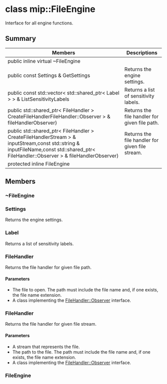# class mip::FileEngine 
Interface for all engine functions.
## Summary
 Members                        | Descriptions                                
--------------------------------|---------------------------------------------
public inline virtual  ~FileEngine | 
public const Settings & GetSettings | Returns the engine settings.
public const std::vector< std::shared_ptr< Label > > & ListSensitivityLabels | Returns a list of sensitivity labels.
public std::shared_ptr< FileHandler > CreateFileHandlerFileHandler::Observer > & fileHandlerObserver) | Returns the file handler for given file path.
public std::shared_ptr< FileHandler > CreateFileHandlerStream > & inputStream,const std::string & inputFileName,const std::shared_ptr< FileHandler::Observer > & fileHandlerObserver) | Returns the file handler for given file stream.
protected inline  FileEngine | 
## Members
### ~FileEngine
### Settings
Returns the engine settings.
### Label
Returns a list of sensitivity labels.
### FileHandler
Returns the file handler for given file path.
#### Parameters
* The file to open. The path must include the file name and, if one exists, the file name extension. 
* A class implementing the [FileHandler::Observer](#classmip_1_1_file_handler_1_1_observer) interface.
### FileHandler
Returns the file handler for given file stream.
#### Parameters
* A stream that represents the file. 
* The path to the file. The path must include the file name and, if one exists, the file name extension. 
* A class implementing the [FileHandler::Observer](#classmip_1_1_file_handler_1_1_observer) interface.
### FileEngine